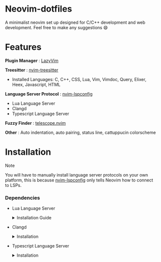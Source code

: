 # Neovim-dotfiles
A minimalist neovim set up designed for C/C++ development and web development. Feel free to make any suggestions :smile:

# Features
__Plugin Manager__ : [LazyVim](https://github.com/LazyVim/LazyVim)

__Treesitter__ : [nvim-treesitter](https://github.com/nvim-treesitter/nvim-treesitter)

* Installed Languages: C, C++, CSS, Lua, Vim, Vimdoc, Query, Elixer, Heex, Javascript, HTML

__Language Server Protocol__ : [nvim-lspconfig](https://github.com/neovim/nvim-lspconfig)

* Lua Language Server
* Clangd
* Typescript Language Server

__Fuzzy Finder__ : [telescope.nvim](https://github.com/nvim-telescope/telescope.nvim) 

__Other__ : Auto indentation, auto pairing, status line, cattuppucin colorscheme

# Installation

>[!NOTE]
>You will have to manually install language server protocols on your own platform, this is because [nvim-lspconfig](https://github.com/neovim/nvim-lspconfig) only tells Neovim how to connect to LSPs.
### Dependencies
* Lua Language Server
  <details>
  <summary> Installation Guide</summary>

  <b>Windows</b> : `scoop install lua-language-server`
  
  <b>macOS</b> : `brew install lua-language-server`
  
  <b>Linux/Other</b> : [Official Website](https://luals.github.io/#neovim-install)
    
  </details>

* Clangd
  <details>
    <summary> Installation </summary>

    <b>Windows</b> : [Windows Download](https://releases.llvm.org/download.html)

    <b>macOS</b> : `brew install llvm`

    <b>Debian/Ubuntu</b> :
  ```
  sudo apt-get install clangd-12
  sudo update-alternatives --install /usr/bin/clangd clangd /usr/bin/clangd-12 100
  ```

    <b>Other</b> : [Official Website](https://clangd.llvm.org/installation)  

    </details>
* Typescript Language Server
  <details>
    <summary> Installation </summary>

    <b>Windows/Linux</b> : [Official Website](https://github.com/typescript-language-server/typescript-language-server)

    <b>macOS</b> `brew install typescript-language-server`
  
  </details>
